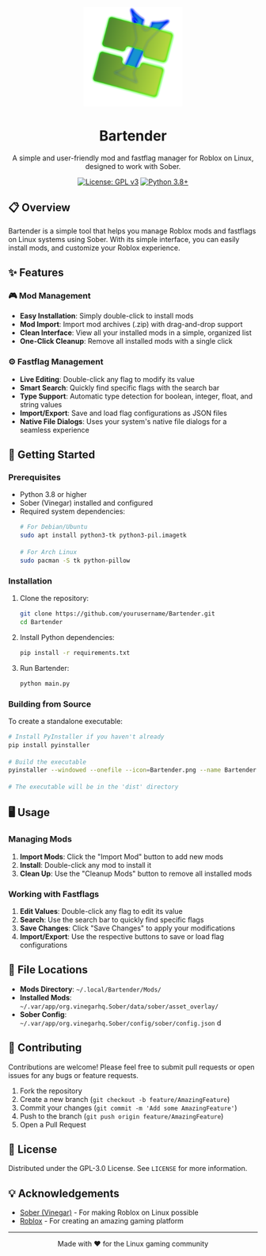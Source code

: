 <div align="center">
  <img src="Bartender.png" alt="Bartender Logo" width="200"/>
  <h1>Bartender</h1>
  <p>A simple and user-friendly mod and fastflag manager for Roblox on Linux, designed to work with Sober.</p>
  
  [![License: GPL v3](https://img.shields.io/badge/License-GPLv3-blue.svg)](https://www.gnu.org/licenses/gpl-3.0)
  [![Python 3.8+](https://img.shields.io/badge/python-3.8+-blue.svg)](https://www.python.org/downloads/)
</div>

## 📋 Overview

Bartender is a simple tool that helps you manage Roblox mods and fastflags on Linux systems using Sober. With its simple interface, you can easily install mods, and customize your Roblox experience.

## ✨ Features

### 🎮 Mod Management
- **Easy Installation**: Simply double-click to install mods
- **Mod Import**: Import mod archives (.zip) with drag-and-drop support
- **Clean Interface**: View all your installed mods in a simple, organized list
- **One-Click Cleanup**: Remove all installed mods with a single click

### ⚙️ Fastflag Management
- **Live Editing**: Double-click any flag to modify its value
- **Smart Search**: Quickly find specific flags with the search bar
- **Type Support**: Automatic type detection for boolean, integer, float, and string values
- **Import/Export**: Save and load flag configurations as JSON files
- **Native File Dialogs**: Uses your system's native file dialogs for a seamless experience

## 🚀 Getting Started

### Prerequisites
- Python 3.8 or higher
- Sober (Vinegar) installed and configured
- Required system dependencies:
  ```bash
  # For Debian/Ubuntu
  sudo apt install python3-tk python3-pil.imagetk
  
  # For Arch Linux
  sudo pacman -S tk python-pillow
  ```

### Installation
1. Clone the repository:
   ```bash
   git clone https://github.com/yourusername/Bartender.git
   cd Bartender
   ```

2. Install Python dependencies:
   ```bash
   pip install -r requirements.txt
   ```

3. Run Bartender:
   ```bash
   python main.py
   ```

### Building from Source
To create a standalone executable:

```bash
# Install PyInstaller if you haven't already
pip install pyinstaller

# Build the executable
pyinstaller --windowed --onefile --icon=Bartender.png --name Bartender main.py

# The executable will be in the 'dist' directory
```

## 🖥️ Usage

### Managing Mods
1. **Import Mods**: Click the "Import Mod" button to add new mods
2. **Install**: Double-click any mod to install it
3. **Clean Up**: Use the "Cleanup Mods" button to remove all installed mods

### Working with Fastflags
1. **Edit Values**: Double-click any flag to edit its value
2. **Search**: Use the search bar to quickly find specific flags
3. **Save Changes**: Click "Save Changes" to apply your modifications
4. **Import/Export**: Use the respective buttons to save or load flag configurations

## 📁 File Locations
- **Mods Directory**: `~/.local/Bartender/Mods/`
- **Installed Mods**: `~/.var/app/org.vinegarhq.Sober/data/sober/asset_overlay/`
- **Sober Config**: `~/.var/app/org.vinegarhq.Sober/config/sober/config.json`
d
## 🤝 Contributing

Contributions are welcome! Please feel free to submit pull requests or open issues for any bugs or feature requests.

1. Fork the repository
2. Create a new branch (`git checkout -b feature/AmazingFeature`)
3. Commit your changes (`git commit -m 'Add some AmazingFeature'`)
4. Push to the branch (`git push origin feature/AmazingFeature`)
5. Open a Pull Request

## 📜 License

Distributed under the GPL-3.0 License. See `LICENSE` for more information.

## 💡 Acknowledgements

- [Sober (Vinegar)](https://github.com/vinegarhq/sober) - For making Roblox on Linux possible
- [Roblox](https://www.roblox.com) - For creating an amazing gaming platform

---

<div align="center">
  Made with ❤️ for the Linux gaming community
</div>
